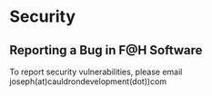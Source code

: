 # Security

## Reporting a Bug in F@H Software

To report security vulnerabilities, please email joseph(at)cauldrondevelopment(dot))com